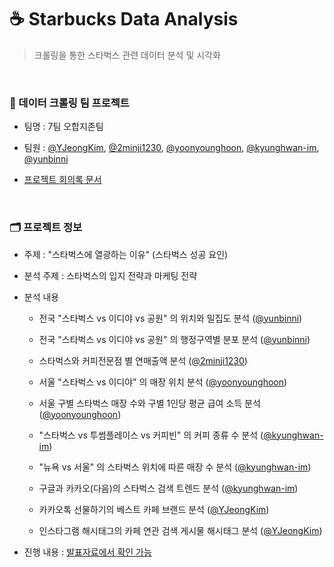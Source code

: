 # ☕ Starbucks Data Analysis

> 크롤링을 통한 스타벅스 관련 데이터 분석 및 시각화

<br>

### 🌈 데이터 크롤링 팀 프로젝트

- 팀명 : 7팀 오합지존팀

- 팀원 : [@YJeongKim](https://github.com/YJeongKim), [@2minji1230](https://github.com/2minji1230), [@yoonyounghoon](https://github.com/yoonyounghoon), [@kyunghwan-im](https://github.com/kyunghwan-im), [@yunbinni](https://github.com/yunbinni)

- [프로젝트 회의록 문서](https://www.notion.so/0791c7396a6a434bb15f0522571df0f9)

<br>

### 🗂 프로젝트 정보

- 주제 : "스타벅스에 열광하는 이유" (스타벅스 성공 요인)

- 분석 주제 : 스타벅스의 입지 전략과 마케팅 전략

- 분석 내용

    - 전국 "스타벅스 vs 이디야 vs 공원" 의 위치와 밀집도 분석 ([@yunbinni](https://github.com/yunbinni))

    - 전국 "스타벅스 vs 이디야 vs 공원" 의 행정구역별 분포 분석 ([@yunbinni](https://github.com/yunbinni))

    - 스타벅스와 커피전문점 별 연매출액 분석 ([@2minji1230](https://github.com/2minji1230))

    - 서울 "스타벅스 vs 이디야" 의 매장 위치 분석 ([@yoonyounghoon](https://github.com/yoonyounghoon))

    - 서울 구별 스타벅스 매장 수와 구별 1인당 평균 급여 소득 분석 ([@yoonyounghoon](https://github.com/yoonyounghoon))

    - "스타벅스 vs 투썸플레이스 vs 커피빈" 의 커피 종류 수 분석 ([@kyunghwan-im](https://github.com/kyunghwan-im))

    - "뉴욕 vs 서울" 의 스타벅스 위치에 따른 매장 수 분석 ([@kyunghwan-im](https://github.com/kyunghwan-im))

    - 구글과 카카오(다음)의 스타벅스 검색 트렌드 분석 ([@kyunghwan-im](https://github.com/kyunghwan-im))

    - 카카오톡 선물하기의 베스트 카페 브랜드 분석 ([@YJeongKim](https://github.com/YJeongKim))

    - 인스타그램 해시태그의 카페 연관 검색 게시물 해시태그 분석 ([@YJeongKim](https://github.com/YJeongKim))

- 진행 내용 : [발표자료에서 확인 가능](https://github.com/YJeongKim/Starbucks_Data_Analysis/blob/main/docs/%EB%B0%9C%ED%91%9C%EC%9E%90%EB%A3%8C.pdf)
